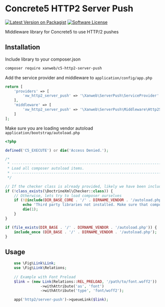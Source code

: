 # Concrete5 HTTP2 Server Push
[![Latest Version on Packagist](https://img.shields.io/packagist/v/xanweb/c5-http2-server-push.svg?maxAge=2592000&style=flat-square)](https://packagist.org/packages/xanweb/c5-http2-server-push)
[![Software License](https://img.shields.io/badge/license-MIT-brightgreen.svg?style=flat-square)](LICENSE)

Middleware library for Concrete5 to use HTTP/2 pushes

## Installation

Include library to your composer.json
```bash
composer require xanweb/c5-http2-server-push
```

Add the service provider and middleware to `application/config/app.php`
```php
return [
    'providers' => [
        'xw_http2_server_push' => '\Xanweb\ServerPush\ServiceProvider'
    ],
    'middleware' => [
        'xw_http2_server_push' => '\Xanweb\ServerPush\Middleware\Http2ServerPushMiddleware'
    ]
];
```

Make sure you are loading vendor autoload `application/bootstrap/autoload.php`
```php
<?php

defined('C5_EXECUTE') or die('Access Denied.');

/*
 * ----------------------------------------------------------------------------
 * Load all composer autoload items.
 * ----------------------------------------------------------------------------
 */

// If the checker class is already provided, likely we have been included in a separate composer project
if (!class_exists(\DoctrineXml\Checker::class)) {
    // Otherwise, lets try to load composer ourselves
    if (!@include(DIR_BASE_CORE . '/' . DIRNAME_VENDOR . '/autoload.php')) {
        echo 'Third party libraries not installed. Make sure that composer has required libraries in the concrete/ directory.';
        die(1);
    }
}

if (file_exists(DIR_BASE . '/' . DIRNAME_VENDOR . '/autoload.php')) {
    include_once (DIR_BASE . '/' . DIRNAME_VENDOR . '/autoload.php');
}
```

## Usage
````php
    use \Fig\Link\Link;
    use \Fig\Link\Relations;
    
    // Example with Font Preload
    $link = (new Link(Relations::REL_PRELOAD, '/path/to/font.woff2'))
                ->withAttribute('as', 'font')
                ->withAttribute('type', 'font/woff2');

    app('http2/server-push')->queueLink($link);
````
